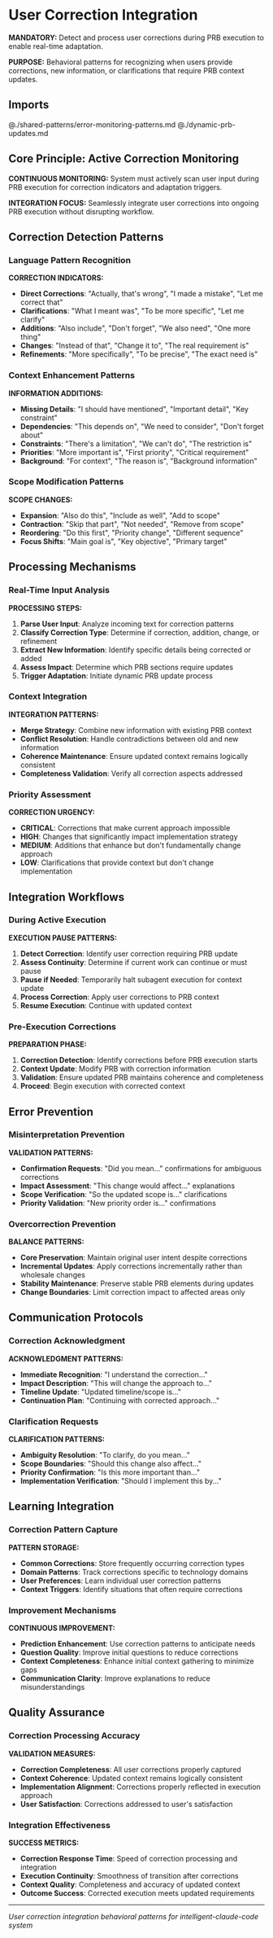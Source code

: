 # User Correction Integration

**MANDATORY:** Detect and process user corrections during PRB execution to enable real-time adaptation.

**PURPOSE:** Behavioral patterns for recognizing when users provide corrections, new information, or clarifications that require PRB context updates.

## Imports
@./shared-patterns/error-monitoring-patterns.md
@./dynamic-prb-updates.md

## Core Principle: Active Correction Monitoring

**CONTINUOUS MONITORING:** System must actively scan user input during PRB execution for correction indicators and adaptation triggers.

**INTEGRATION FOCUS:** Seamlessly integrate user corrections into ongoing PRB execution without disrupting workflow.

## Correction Detection Patterns

### Language Pattern Recognition
**CORRECTION INDICATORS:**
- **Direct Corrections**: "Actually, that's wrong", "I made a mistake", "Let me correct that"
- **Clarifications**: "What I meant was", "To be more specific", "Let me clarify" 
- **Additions**: "Also include", "Don't forget", "We also need", "One more thing"
- **Changes**: "Instead of that", "Change it to", "The real requirement is"
- **Refinements**: "More specifically", "To be precise", "The exact need is"

### Context Enhancement Patterns
**INFORMATION ADDITIONS:**
- **Missing Details**: "I should have mentioned", "Important detail", "Key constraint"
- **Dependencies**: "This depends on", "We need to consider", "Don't forget about"
- **Constraints**: "There's a limitation", "We can't do", "The restriction is"
- **Priorities**: "More important is", "First priority", "Critical requirement"
- **Background**: "For context", "The reason is", "Background information"

### Scope Modification Patterns  
**SCOPE CHANGES:**
- **Expansion**: "Also do this", "Include as well", "Add to scope"
- **Contraction**: "Skip that part", "Not needed", "Remove from scope"
- **Reordering**: "Do this first", "Priority change", "Different sequence"
- **Focus Shifts**: "Main goal is", "Key objective", "Primary target"

## Processing Mechanisms

### Real-Time Input Analysis
**PROCESSING STEPS:**
1. **Parse User Input**: Analyze incoming text for correction patterns
2. **Classify Correction Type**: Determine if correction, addition, change, or refinement
3. **Extract New Information**: Identify specific details being corrected or added
4. **Assess Impact**: Determine which PRB sections require updates
5. **Trigger Adaptation**: Initiate dynamic PRB update process

### Context Integration
**INTEGRATION PATTERNS:**
- **Merge Strategy**: Combine new information with existing PRB context
- **Conflict Resolution**: Handle contradictions between old and new information
- **Coherence Maintenance**: Ensure updated context remains logically consistent
- **Completeness Validation**: Verify all correction aspects addressed

### Priority Assessment
**CORRECTION URGENCY:**
- **CRITICAL**: Corrections that make current approach impossible
- **HIGH**: Changes that significantly impact implementation strategy  
- **MEDIUM**: Additions that enhance but don't fundamentally change approach
- **LOW**: Clarifications that provide context but don't change implementation

## Integration Workflows

### During Active Execution
**EXECUTION PAUSE PATTERNS:**
1. **Detect Correction**: Identify user correction requiring PRB update
2. **Assess Continuity**: Determine if current work can continue or must pause
3. **Pause if Needed**: Temporarily halt subagent execution for context update
4. **Process Correction**: Apply user corrections to PRB context
5. **Resume Execution**: Continue with updated context

### Pre-Execution Corrections
**PREPARATION PHASE:**
1. **Correction Detection**: Identify corrections before PRB execution starts
2. **Context Update**: Modify PRB with correction information
3. **Validation**: Ensure updated PRB maintains coherence and completeness
4. **Proceed**: Begin execution with corrected context

## Error Prevention

### Misinterpretation Prevention
**VALIDATION PATTERNS:**
- **Confirmation Requests**: "Did you mean..." confirmations for ambiguous corrections
- **Impact Assessment**: "This change would affect..." explanations
- **Scope Verification**: "So the updated scope is..." clarifications
- **Priority Validation**: "New priority order is..." confirmations

### Overcorrection Prevention
**BALANCE PATTERNS:**
- **Core Preservation**: Maintain original user intent despite corrections
- **Incremental Updates**: Apply corrections incrementally rather than wholesale changes
- **Stability Maintenance**: Preserve stable PRB elements during updates
- **Change Boundaries**: Limit correction impact to affected areas only

## Communication Protocols

### Correction Acknowledgment
**ACKNOWLEDGMENT PATTERNS:**
- **Immediate Recognition**: "I understand the correction..."
- **Impact Description**: "This will change the approach to..."
- **Timeline Update**: "Updated timeline/scope is..."
- **Continuation Plan**: "Continuing with corrected approach..."

### Clarification Requests
**CLARIFICATION PATTERNS:**
- **Ambiguity Resolution**: "To clarify, do you mean..." 
- **Scope Boundaries**: "Should this change also affect..."
- **Priority Confirmation**: "Is this more important than..."
- **Implementation Verification**: "Should I implement this by..."

## Learning Integration

### Correction Pattern Capture
**PATTERN STORAGE:**
- **Common Corrections**: Store frequently occurring correction types
- **Domain Patterns**: Track corrections specific to technology domains
- **User Preferences**: Learn individual user correction patterns
- **Context Triggers**: Identify situations that often require corrections

### Improvement Mechanisms
**CONTINUOUS IMPROVEMENT:**
- **Prediction Enhancement**: Use correction patterns to anticipate needs
- **Question Quality**: Improve initial questions to reduce corrections
- **Context Completeness**: Enhance initial context gathering to minimize gaps
- **Communication Clarity**: Improve explanations to reduce misunderstandings

## Quality Assurance

### Correction Processing Accuracy
**VALIDATION MEASURES:**
- **Correction Completeness**: All user corrections properly captured
- **Context Coherence**: Updated context remains logically consistent
- **Implementation Alignment**: Corrections properly reflected in execution approach
- **User Satisfaction**: Corrections addressed to user's satisfaction

### Integration Effectiveness
**SUCCESS METRICS:**
- **Correction Response Time**: Speed of correction processing and integration
- **Execution Continuity**: Smoothness of transition after corrections
- **Context Quality**: Completeness and accuracy of updated context
- **Outcome Success**: Corrected execution meets updated requirements

---
*User correction integration behavioral patterns for intelligent-claude-code system*